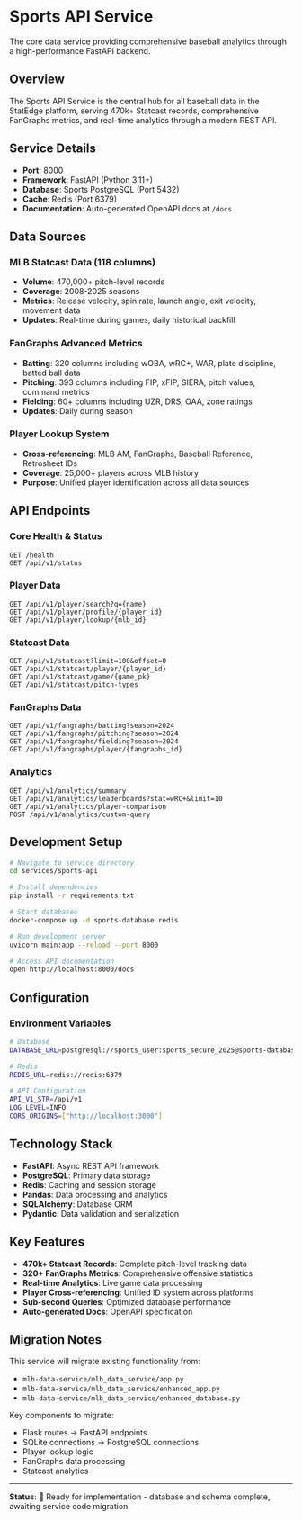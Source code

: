# Sports API Service

The core data service providing comprehensive baseball analytics through a high-performance FastAPI backend.

## Overview

The Sports API Service is the central hub for all baseball data in the StatEdge platform, serving 470k+ Statcast records, comprehensive FanGraphs metrics, and real-time analytics through a modern REST API.

## Service Details

- **Port**: 8000
- **Framework**: FastAPI (Python 3.11+)
- **Database**: Sports PostgreSQL (Port 5432)
- **Cache**: Redis (Port 6379)
- **Documentation**: Auto-generated OpenAPI docs at `/docs`

## Data Sources

### MLB Statcast Data (118 columns)
- **Volume**: 470,000+ pitch-level records
- **Coverage**: 2008-2025 seasons
- **Metrics**: Release velocity, spin rate, launch angle, exit velocity, movement data
- **Updates**: Real-time during games, daily historical backfill

### FanGraphs Advanced Metrics
- **Batting**: 320 columns including wOBA, wRC+, WAR, plate discipline, batted ball data
- **Pitching**: 393 columns including FIP, xFIP, SIERA, pitch values, command metrics
- **Fielding**: 60+ columns including UZR, DRS, OAA, zone ratings
- **Updates**: Daily during season

### Player Lookup System
- **Cross-referencing**: MLB AM, FanGraphs, Baseball Reference, Retrosheet IDs
- **Coverage**: 25,000+ players across MLB history
- **Purpose**: Unified player identification across all data sources

## API Endpoints

### Core Health & Status
```http
GET /health
GET /api/v1/status
```

### Player Data
```http
GET /api/v1/player/search?q={name}
GET /api/v1/player/profile/{player_id}
GET /api/v1/player/lookup/{mlb_id}
```

### Statcast Data
```http
GET /api/v1/statcast?limit=100&offset=0
GET /api/v1/statcast/player/{player_id}
GET /api/v1/statcast/game/{game_pk}
GET /api/v1/statcast/pitch-types
```

### FanGraphs Data
```http
GET /api/v1/fangraphs/batting?season=2024
GET /api/v1/fangraphs/pitching?season=2024
GET /api/v1/fangraphs/fielding?season=2024
GET /api/v1/fangraphs/player/{fangraphs_id}
```

### Analytics
```http
GET /api/v1/analytics/summary
GET /api/v1/analytics/leaderboards?stat=wRC+&limit=10
GET /api/v1/analytics/player-comparison
POST /api/v1/analytics/custom-query
```

## Development Setup

```bash
# Navigate to service directory
cd services/sports-api

# Install dependencies
pip install -r requirements.txt

# Start databases
docker-compose up -d sports-database redis

# Run development server
uvicorn main:app --reload --port 8000

# Access API documentation
open http://localhost:8000/docs
```

## Configuration

### Environment Variables
```bash
# Database
DATABASE_URL=postgresql://sports_user:sports_secure_2025@sports-database:5432/sports_data

# Redis
REDIS_URL=redis://redis:6379

# API Configuration
API_V1_STR=/api/v1
LOG_LEVEL=INFO
CORS_ORIGINS=["http://localhost:3000"]
```

## Technology Stack

- **FastAPI**: Async REST API framework
- **PostgreSQL**: Primary data storage
- **Redis**: Caching and session storage
- **Pandas**: Data processing and analytics
- **SQLAlchemy**: Database ORM
- **Pydantic**: Data validation and serialization

## Key Features

- **470k+ Statcast Records**: Complete pitch-level tracking data
- **320+ FanGraphs Metrics**: Comprehensive offensive statistics
- **Real-time Analytics**: Live game data processing
- **Player Cross-referencing**: Unified ID system across platforms
- **Sub-second Queries**: Optimized database performance
- **Auto-generated Docs**: OpenAPI specification

## Migration Notes

This service will migrate existing functionality from:
- `mlb-data-service/mlb_data_service/app.py`
- `mlb-data-service/mlb_data_service/enhanced_app.py`
- `mlb-data-service/mlb_data_service/enhanced_database.py`

Key components to migrate:
- Flask routes → FastAPI endpoints
- SQLite connections → PostgreSQL connections
- Player lookup logic
- FanGraphs data processing
- Statcast analytics

---

**Status**: 🚧 Ready for implementation - database and schema complete, awaiting service code migration.